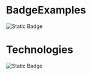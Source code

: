# BadgeExamples

![Static Badge](https://img.shields.io/badge/Demo-badge-green)

# Technologies

![Static Badge](https://img.shields.io/badge/TypeScript-%23fff?style=for-the-badge&logo=typescript&logoColor=%23fff&color=%233178C6)

